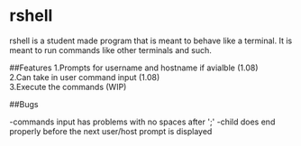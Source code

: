 # rshell
rshell is a student made program that is meant to behave like a terminal. It is meant to run commands like other terminals and such.

##Features
1.Prompts for username and hostname if avialble (1.08)  
2.Can take in user command input (1.08)  
3.Execute the commands (WIP)  

##Bugs

-commands input has problems with no spaces after ';'
-child does end properly before the next user/host prompt is displayed
